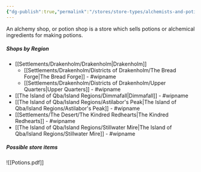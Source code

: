 ```yaml
---
{"dg-publish":true,"permalink":"/stores/store-types/alchemists-and-potion-shops/alchemist-or-potion-shop/"}
---
```



An alchemy shop, or potion shop is a store which sells potions or alchemical ingredients for making potions. 

##### Shops by Region
- [[Settlements/Drakenholm/Drakenholm\|Drakenholm]]
	- [[Settlements/Drakenholm/Districts of Drakenholm/The Bread Forge\|The Bread Forge]] - #wipname 
	- [[Settlements/Drakenholm/Districts of Drakenholm/Upper Quarters\|Upper Quarters]] - #wipname 
- [[The Island of Qba/Island Regions/Dimmafall\|Dimmafall]] - #wipname 
- [[The Island of Qba/Island Regions/Astilabor's Peak\|The Island of Qba/Island Regions/Astilabor's Peak]] - #wipname 
- [[Settlements/The Desert/The Kindred Redhearts\|The Kindred Redhearts]] - #wipname 
- [[The Island of Qba/Island Regions/Stillwater Mire\|The Island of Qba/Island Regions/Stillwater Mire]] - #wipname 

##### Possible store items

![[Potions.pdf]]